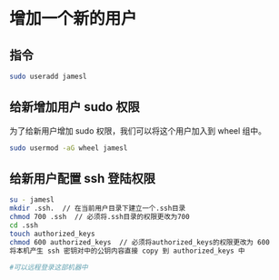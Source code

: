 # 增加一个新的用户
## 指令
```bash
sudo useradd jamesl
```

## 给新增加用户 sudo 权限
为了给新用户增加 sudo 权限，我们可以将这个用户加入到 wheel 组中。
```bash
sudo usermod -aG wheel jamesl
```

## 给新用户配置 ssh 登陆权限
```bash
su - jamesl
mkdir .ssh.  // 在当前用户目录下建立一个.ssh目录
chmod 700 .ssh  // 必须将.ssh目录的权限更改为700
cd .ssh
touch authorized_keys
chmod 600 authorized_keys  // 必须将authorized_keys的权限更改为 600
将本机产生 ssh 密钥对中的公钥内容直接 copy 到 authorized_keys 中

#可以远程登录这部机器中
```

